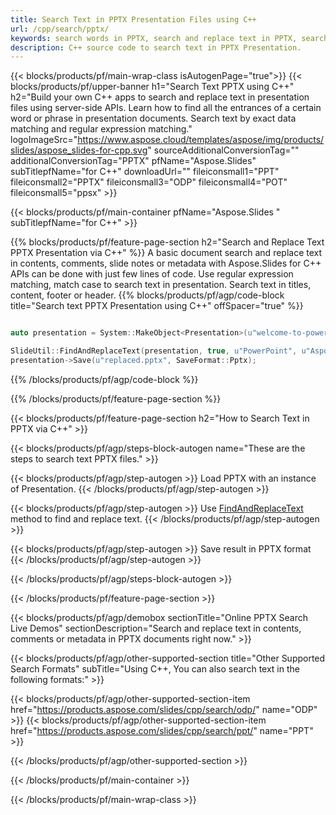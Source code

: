 ```yaml
---
title: Search Text in PPTX Presentation Files using C++
url: /cpp/search/pptx/
keywords: search words in PPTX, search and replace text in PPTX, search text PPTX Presentation
description: C++ source code to search text in PPTX Presentation.
---
```


{{< blocks/products/pf/main-wrap-class isAutogenPage="true">}}
{{< blocks/products/pf/upper-banner h1="Search Text PPTX using C++" h2="Build your own C++ apps to search and replace text in presentation files using server-side APIs. Learn how to find all the entrances of a certain word or phrase in presentation documents. Search text by exact data matching and regular expression matching." logoImageSrc="https://www.aspose.cloud/templates/aspose/img/products/slides/aspose_slides-for-cpp.svg" sourceAdditionalConversionTag="" additionalConversionTag="PPTX" pfName="Aspose.Slides" subTitlepfName="for C++" downloadUrl="" fileiconsmall1="PPT" fileiconsmall2="PPTX" fileiconsmall3="ODP" fileiconsmall4="POT" fileiconsmall5="ppsx" >}}

{{< blocks/products/pf/main-container pfName="Aspose.Slides " subTitlepfName="for C++" >}}

{{% blocks/products/pf/feature-page-section  h2="Search and Replace Text PPTX Presentation via C++" %}}
A basic document search and replace text in contents, comments, slide notes or metadata with Aspose.Slides for C++ APIs can be done with just few lines of code. Use regular expression matching, match case to search text in presentation. Search text in titles, content, footer or header.
{{% blocks/products/pf/agp/code-block title="Search text PPTX Presentation using C++" offSpacer="true" %}}

```cpp

auto presentation = System::MakeObject<Presentation>(u"welcome-to-powerpoint.pptx");

SlideUtil::FindAndReplaceText(presentation, true, u"PowerPoint", u"Aspose.Slides", nullptr);
presentation->Save(u"replaced.pptx", SaveFormat::Pptx);	
```

{{% /blocks/products/pf/agp/code-block %}}

{{% /blocks/products/pf/feature-page-section %}}

{{< blocks/products/pf/feature-page-section  h2="How to Search Text in PPTX via C++" >}}

{{< blocks/products/pf/agp/steps-block-autogen name="These are the steps to search text PPTX files." >}}

{{< blocks/products/pf/agp/step-autogen >}}
Load PPTX with an instance of Presentation.
{{< /blocks/products/pf/agp/step-autogen >}}

{{< blocks/products/pf/agp/step-autogen >}}
Use [FindAndReplaceText](https://reference.aspose.com/slides/cpp/aspose.slides.util/slideutil/findandreplacetext/) method to find and replace text.
{{< /blocks/products/pf/agp/step-autogen >}}

{{< blocks/products/pf/agp/step-autogen >}}
Save result in PPTX format
{{< /blocks/products/pf/agp/step-autogen >}}

{{< /blocks/products/pf/agp/steps-block-autogen >}}

{{< /blocks/products/pf/feature-page-section >}}

{{< blocks/products/pf/agp/demobox sectionTitle="Online PPTX Search Live Demos" sectionDescription="Search and replace text in contents, comments or metadata in PPTX documents right now." >}}

{{< blocks/products/pf/agp/other-supported-section title="Other Supported Search Formats" subTitle="Using C++, You can also search text in the following formats:" >}}

{{< blocks/products/pf/agp/other-supported-section-item href="https://products.aspose.com/slides/cpp/search/odp/" name="ODP" >}}
{{< blocks/products/pf/agp/other-supported-section-item href="https://products.aspose.com/slides/cpp/search/ppt/" name="PPT" >}}


{{< /blocks/products/pf/agp/other-supported-section >}}

{{< /blocks/products/pf/main-container >}}
    
{{< /blocks/products/pf/main-wrap-class >}}
